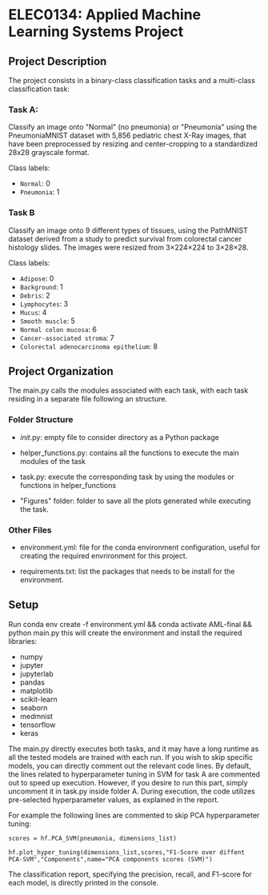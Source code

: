 # ELEC0134: Applied Machine Learning Systems Project

## Project Description

The project consists in a binary-class classification tasks and a multi-class classification task:

### Task A:

Classify an image onto "Normal" (no pneumonia) or "Pneumonia" using the PneumoniaMNIST dataset with 5,856 pediatric chest X-Ray images, that have been preprocessed by resizing and center-cropping to a standardized 28x28 grayscale format. 

Class labels:

* `Normal`: 0
* `Pneumonia`: 1

### Task B

Classify an image onto 9 different types of tissues, using the PathMNIST dataset derived from a study to predict survival from colorectal cancer histology slides. The images were resized from 3×224×224 to 3×28×28.

Class labels:

* `Adipose`: 0
* `Background`: 1
* `Debris`: 2
* `Lymphocytes`: 3
* `Mucus`: 4
* `Smooth muscle`: 5
* `Normal colon mucosa`: 6
* `Cancer-associated stroma`: 7
* `Colorectal adenocarcinoma epithelium`: 8


## Project Organization

The main.py calls the modules associated with each task, with each task residing in a separate file following an structure.


### Folder Structure 

* _init_.py: empty file to consider directory as a Python package

* helper_functions.py: contains all the functions to execute the main modules of the task

* task.py:  execute the corresponding task by using the modules or functions in helper_functions 

* "Figures" folder: folder to save all the plots generated while executing the task.

### Other Files

* environment.yml: file for the conda environment  configuration, useful for creating the required envrironment for this project.

* requirements.txt: list the packages that needs to be install for the environment.


## Setup

Run conda env create -f environment.yml && conda activate AML-final && python main.py
this will create the environment and install the required libraries:

* numpy
* jupyter
* jupyterlab
* pandas
* matplotlib
* scikit-learn
* seaborn
* medmnist
* tensorflow
* keras

The main.py directly executes both tasks, and it may have a long runtime as all the tested models are trained with each run. If you wish to skip specific models, you can directly comment out the relevant code lines. By default, the lines related to hyperparameter tuning in SVM for task A are commented out to speed up execution. However, if you desire to run this part, simply uncomment it in task.py inside folder A. During execution, the code utilizes pre-selected hyperparameter values, as explained in the report.

For example the following lines are commented to skip PCA hyperparameter tuning:

    scores = hf.PCA_SVM(pneumonia, dimensions_list)

    hf.plot_hyper_tuning(dimensions_list,scores,"F1-Score over diffent PCA-SVM","Components",name="PCA components scores (SVM)")

The classification report, specifying the precision, recall, and F1-score for each model, is directly printed in the console.
